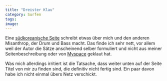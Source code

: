 ```yaml
---
title: "Dreister Klau"
category: Surfen
tags: 
image: 
---
```


Eine [südkoreanische Seite](http://www.lastfm.co.kr/music/Misanthrop) schreibt etwas über mich und den anderen Misanthrop, der Drum und Bass macht. Das finde ich sehr nett, vor allem weil der Autor die Sätze anscheinend selber formuliert und nicht aus meiner Seitenbeschreibung oder von [Myspace](http://www.misantropolis.de/myspace) geklaut hat.  

  

Was mich allerdings irritiert ist die Tatsache, dass weiter unten auf der Seite Titel von mir zu finden sind, die definitiv nicht fertig sind. Ein paar davon habe ich nicht einmal übers Netz verschickt.